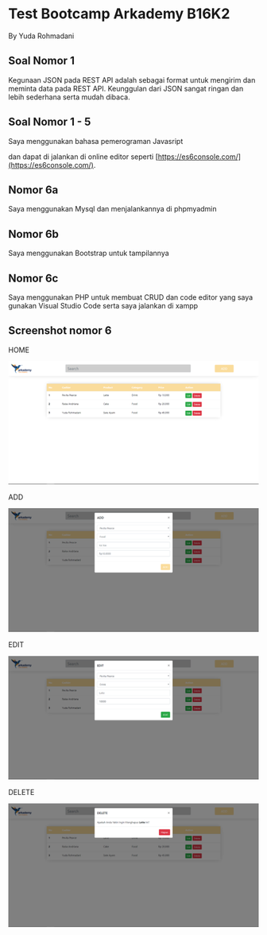 # Test Bootcamp Arkademy B16K2
By Yuda Rohmadani

## Soal Nomor 1

Kegunaan JSON pada REST API adalah sebagai format untuk mengirim dan meminta data pada REST API. Keunggulan dari JSON sangat ringan dan lebih sederhana serta mudah dibaca.

## Soal Nomor 1 - 5

Saya menggunakan bahasa pemerograman Javasript

dan dapat di jalankan di online editor seperti [https://es6console.com/](https://es6console.com/).

## Nomor 6a

Saya menggunakan Mysql dan menjalankannya di phpmyadmin

## Nomor 6b

Saya menggunakan Bootstrap untuk tampilannya


## Nomor 6c

Saya menggunakan PHP untuk membuat CRUD dan code editor yang saya gunakan Visual Studio Code serta saya jalankan di xampp

## Screenshot nomor 6

HOME

![GitHub Logo](/no6b/Home.png)

ADD

![GitHub Logo](/no6b/Add.png)

EDIT

![GitHub Logo](/no6b/Edit.png)

DELETE

![GitHub Logo](/no6b/Delete.png)